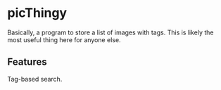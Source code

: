 # picThingy
Basically, a program to store a list of images with tags.
This is likely the most useful thing here for anyone else.

## Features
Tag-based search.
